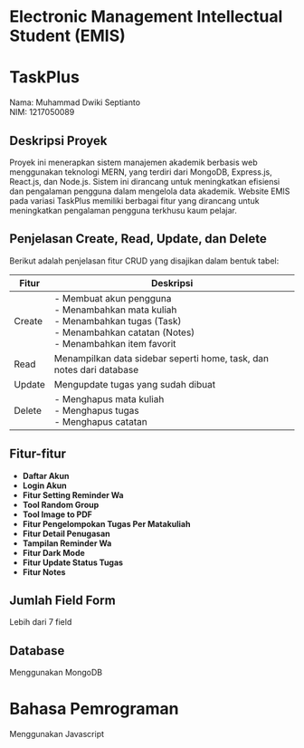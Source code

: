 # Electronic Management Intellectual Student (EMIS) 
# TaskPlus


Nama: Muhammad Dwiki Septianto  
NIM: 1217050089  


## Deskripsi Proyek

Proyek ini menerapkan sistem manajemen akademik berbasis web menggunakan teknologi MERN, yang terdiri dari MongoDB, Express.js, React.js, dan Node.js. Sistem ini dirancang untuk meningkatkan efisiensi dan pengalaman pengguna dalam mengelola data akademik. Website EMIS pada variasi TaskPlus memiliki berbagai fitur yang dirancang untuk meningkatkan pengalaman pengguna terkhusu kaum pelajar.

## Penjelasan Create, Read, Update, dan Delete

Berikut adalah penjelasan fitur CRUD yang disajikan dalam bentuk tabel:

| Fitur  | Deskripsi  |
|--------|------------|
| Create | - Membuat akun pengguna <br> - Menambahkan mata kuliah <br> - Menambahkan tugas (Task) <br> - Menambahkan catatan (Notes) <br> - Menambahkan item favorit |
| Read   | Menampilkan data sidebar seperti home, task, dan notes dari database |
| Update | Mengupdate tugas yang sudah dibuat |
| Delete | - Menghapus mata kuliah <br> - Menghapus tugas <br> - Menghapus catatan |

## Fitur-fitur

- **Daftar Akun**
- **Login Akun**
- **Fitur Setting Reminder Wa**
- **Tool Random Group**
- **Tool Image to PDF**
- **Fitur Pengelompokan Tugas Per Matakuliah**
- **Fitur Detail Penugasan**
- **Tampilan Reminder Wa**
- **Fitur Dark Mode**
- **Fitur Update Status Tugas**
- **Fitur Notes**

## Jumlah Field Form

Lebih dari 7 field

## Database

Menggunakan MongoDB

# Bahasa Pemrograman

Menggunakan Javascript

